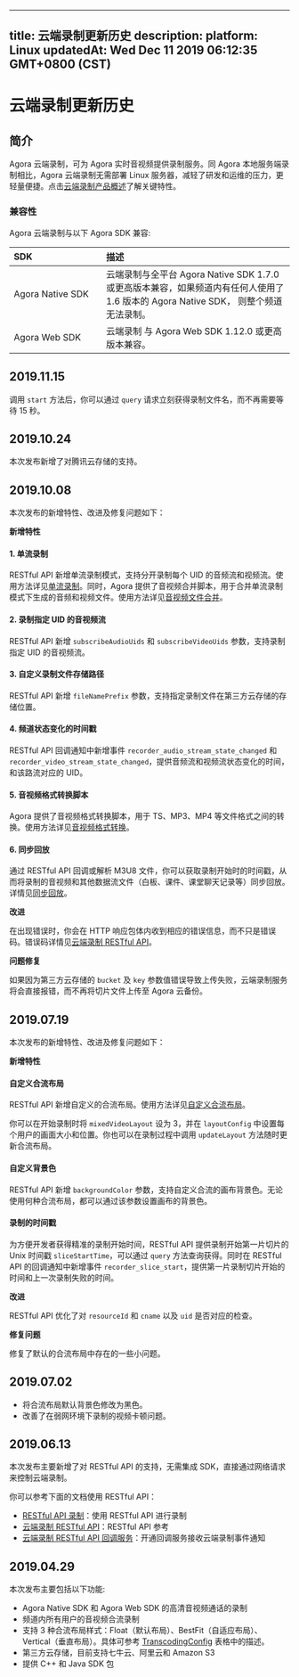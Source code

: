 
---
title: 云端录制更新历史
description: 
platform: Linux
updatedAt: Wed Dec 11 2019 06:12:35 GMT+0800 (CST)
---
# 云端录制更新历史
## 简介

Agora 云端录制，可为 Agora 实时音视频提供录制服务。同 Agora 本地服务端录制相比，Agora 云端录制无需部署 Linux 服务器，减轻了研发和运维的压力，更轻量便捷。点击[云端录制产品概述](../../cn/cloud-recording/product_cloud_recording.md)了解关键特性。

### 兼容性

Agora 云端录制与以下 Agora SDK 兼容:

<style>
table th:first-of-type {
width: 150px;
}
</style>
| SDK              | 描述                                                         |
| :--------------- | :----------------------------------------------------------- |
| Agora Native SDK | 云端录制与全平台 Agora Native SDK 1.7.0 或更高版本兼容，如果频道内有任何人使用了 1.6 版本的 Agora Native SDK， 则整个频道无法录制。 |
| Agora Web SDK    | 云端录制 与 Agora Web SDK 1.12.0 或更高版本兼容。            |


## 2019.11.15

调用 `start` 方法后，你可以通过 `query` 请求立刻获得录制文件名，而不再需要等待 15 秒。

##  2019.10.24

本次发布新增了对腾讯云存储的支持。


##  2019.10.08

本次发布的新增特性、改进及修复问题如下：

**新增特性**

#### 1. 单流录制

RESTful API 新增单流录制模式，支持分开录制每个 UID 的音频流和视频流。使用方法详见[单流录制](../../cn/cloud-recording/cloud_recording_individual_mode.md)。同时，Agora 提供了音视频合并脚本，用于合并单流录制模式下生成的音频和视频文件。使用方法详见[音视频文件合并](../../cn/cloud-recording/cloud_recording_merge_files.md)。

#### 2. 录制指定 UID 的音视频流

RESTful API 新增 `subscribeAudioUids` 和 `subscribeVideoUids` 参数，支持录制指定 UID 的音视频流。

#### 3. 自定义录制文件存储路径

RESTful API 新增 `fileNamePrefix` 参数，支持指定录制文件在第三方云存储的存储位置。

#### 4. 频道状态变化的时间戳

RESTful API 回调通知中新增事件 `recorder_audio_stream_state_changed` 和 `recorder_video_stream_state_changed`，提供音频流和视频流状态变化的时间，和该路流对应的 UID。

#### 5. 音视频格式转换脚本

Agora 提供了音视频格式转换脚本，用于 TS、MP3、MP4 等文件格式之间的转换。使用方法详见[音视频格式转换](../../cn/cloud-recording/cloud_recording_convert_format.md)。

#### 6. 同步回放

通过 RESTful API 回调或解析 M3U8 文件，你可以获取录制开始时的时间戳，从而将录制的音视频和其他数据流文件（白板、课件、课堂聊天记录等）同步回放。详情见[同步回放](../../cn/cloud-recording/cloud_recording_playback.md)。

**改进**

在出现错误时，你会在 HTTP 响应包体内收到相应的错误信息，而不只是错误码。错误码详情见[云端录制 RESTful API](../../cn/cloud-recording/cloud_recording_api_rest.md)。

**问题修复**

如果因为第三方云存储的 `bucket` 及 `key` 参数值错误导致上传失败，云端录制服务将会直接报错，而不再将切片文件上传至 Agora 云备份。

##  2019.07.19

本次发布的新增特性、改进及修复问题如下：

**新增特性**

#### 自定义合流布局

RESTful API 新增自定义的合流布局。使用方法详见[自定义合流布局](../../cn/cloud-recording/cloud_layout_guide.md)。

你可以在开始录制时将 `mixedVideoLayout` 设为 3，并在 `layoutConfig` 中设置每个用户的画面大小和位置。你也可以在录制过程中调用 `updateLayout` 方法随时更新合流布局。

#### 自定义背景色

RESTful API 新增 `backgroundColor` 参数，支持自定义合流的画布背景色。无论使用何种合流布局，都可以通过该参数设置画布的背景色。

#### 录制的时间戳

为方便开发者获得精准的录制开始时间，RESTful API 提供录制开始第一片切片的 Unix 时间戳 `sliceStartTime`，可以通过 `query` 方法查询获得。同时在 RESTful API 的回调通知中新增事件 `recorder_slice_start`，提供第一片录制切片开始的时间和上一次录制失败的时间。

**改进**

RESTful API 优化了对 `resourceId` 和 `cname` 以及 `uid` 是否对应的检查。

**修复问题**

修复了默认的合流布局中存在的一些小问题。

##  2019.07.02

- 将合流布局默认背景色修改为黑色。
- 改善了在弱网环境下录制的视频卡顿问题。

##  2019.06.13

本次发布主要新增了对 RESTful API 的支持，无需集成 SDK，直接通过网络请求来控制云端录制。

你可以参考下面的文档使用 RESTful API：

- [RESTful API 录制](../../cn/cloud-recording/cloud_recording_rest.md)：使用 RESTful API 进行录制
- [云端录制 RESTful API](../../cn/cloud-recording/cloud_recording_api_rest.md)：RESTful API 参考
- [云端录制 RESTful API 回调服务](../../cn/cloud-recording/cloud_recording_callback_rest.md)：开通回调服务接收云端录制事件通知

##  2019.04.29

本次发布主要包括以下功能:

- Agora Native SDK 和 Agora Web SDK 的高清音视频通话的录制
- 频道内所有用户的音视频合流录制
- 支持 3 种合流布局样式：Float（默认布局）、BestFit（自适应布局）、Vertical（垂直布局）。具体可参考 [TranscodingConfig](../../cn/cloud-recording/cloud_recording_api.md) 表格中的描述。
- 第三方云存储，目前支持七牛云、阿里云和 Amazon S3
- 提供 C++ 和 Java SDK 包
